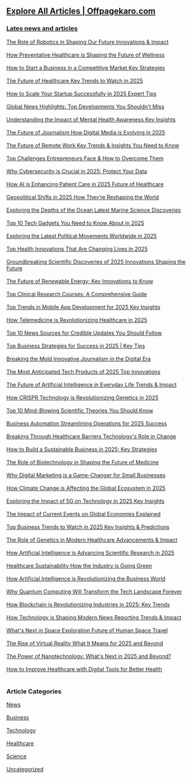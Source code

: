 
<h2><a href='https://offpagekaro.com'>Explore All Articles | Offpagekaro.com</h2><h3>Lates news and articles</a></h3><a href='https://offpagekaro.com/the-role-of-robotics-in-shaping-our-future-innovations-and-impact'>The Role of Robotics in Shaping Our Future Innovations & Impact</a><br><br><a href='https://offpagekaro.com/how-preventative-healthcare-is-shaping-the-future-of-wellness'>How Preventative Healthcare is Shaping the Future of Wellness</a><br><br><a href='https://offpagekaro.com/how-to-start-a-business-in-a-competitive-market-key-strategies'>How to Start a Business in a Competitive Market Key Strategies</a><br><br><a href='https://offpagekaro.com/the-future-of-healthcare-key-trends-to-watch-in-2025'>The Future of Healthcare Key Trends to Watch in 2025</a><br><br><a href='https://offpagekaro.com/how-to-scale-your-startup-successfully-in-2025-expert-tips'>How to Scale Your Startup Successfully in 2025 Expert Tips</a><br><br><a href='https://offpagekaro.com/global-news-highlights-top-developments-you-shouldn-t-miss'>Global News Highlights: Top Developments You Shouldn't Miss</a><br><br><a href='https://offpagekaro.com/understanding-the-impact-of-mental-health-awareness-key-insights'>Understanding the Impact of Mental Health Awareness Key Insights</a><br><br><a href='https://offpagekaro.com/the-future-of-journalism-how-digital-media-is-evolving-in-2025'>The Future of Journalism How Digital Media is Evolving in 2025</a><br><br><a href='https://offpagekaro.com/the-future-of-remote-work-key-trends-and-insights-you-need-to-know'>The Future of Remote Work Key Trends & Insights You Need to Know</a><br><br><a href='https://offpagekaro.com/top-challenges-entrepreneurs-face-and-how-to-overcome-them'>Top Challenges Entrepreneurs Face & How to Overcome Them</a><br><br><a href='https://offpagekaro.com/why-cybersecurity-is-crucial-in-2025-protect-your-data'>Why Cybersecurity is Crucial in 2025: Protect Your Data</a><br><br><a href='https://offpagekaro.com/how-ai-is-enhancing-patient-care-in-2025-future-of-healthcare'>How AI is Enhancing Patient Care in 2025 Future of Healthcare</a><br><br><a href='https://offpagekaro.com/geopolitical-shifts-in-2025-how-they-re-reshaping-the-world'>Geopolitical Shifts in 2025 How They’re Reshaping the World</a><br><br><a href='https://offpagekaro.com/exploring-the-depths-of-the-ocean-latest-marine-science-discoveries'>Exploring the Depths of the Ocean Latest Marine Science Discoveries</a><br><br><a href='https://offpagekaro.com/top-10-tech-gadgets-you-need-to-know-about-in-2025'>Top 10 Tech Gadgets You Need to Know About in 2025</a><br><br><a href='https://offpagekaro.com/exploring-the-latest-political-movements-worldwide-in-2025'>Exploring the Latest Political Movements Worldwide in 2025</a><br><br><a href='https://offpagekaro.com/top-health-innovations-that-are-changing-lives-in-2025'>Top Health Innovations That Are Changing Lives in 2025</a><br><br><a href='https://offpagekaro.com/groundbreaking-scientific-discoveries-of-2025-innovations-shaping-the-future'>Groundbreaking Scientific Discoveries of 2025 Innovations Shaping the Future</a><br><br><a href='https://offpagekaro.com/the-future-of-renewable-energy-key-innovations-to-know'>The Future of Renewable Energy: Key Innovations to Know</a><br><br><a href='https://offpagekaro.com/top-clinical-research-courses-a-comprehensive-guide'>Top Clinical Research Courses: A Comprehensive Guide</a><br><br><a href='https://offpagekaro.com/top-trends-in-mobile-app-development-for-2025-key-insights'>Top Trends in Mobile App Development for 2025 Key Insights</a><br><br><a href='https://offpagekaro.com/how-telemedicine-is-revolutionizing-healthcare-in-2025'>How Telemedicine is Revolutionizing Healthcare in 2025</a><br><br><a href='https://offpagekaro.com/top-10-news-sources-for-credible-updates-you-should-follow'>Top 10 News Sources for Credible Updates You Should Follow</a><br><br><a href='https://offpagekaro.com/top-business-strategies-for-success-in-2025-key-tips'>Top Business Strategies for Success in 2025 | Key Tips</a><br><br><a href='https://offpagekaro.com/breaking-the-mold-innovative-journalism-in-the-digital-era'>Breaking the Mold Innovative Journalism in the Digital Era</a><br><br><a href='https://offpagekaro.com/the-most-anticipated-tech-products-of-2025-top-innovations'>The Most Anticipated Tech Products of 2025 Top Innovations</a><br><br><a href='https://offpagekaro.com/the-future-of-artificial-intelligence-in-everyday-life-trends-and-impact'>The Future of Artificial Intelligence in Everyday Life Trends & Impact</a><br><br><a href='https://offpagekaro.com/how-crispr-technology-is-revolutionizing-genetics-in-2025'>How CRISPR Technology is Revolutionizing Genetics in 2025</a><br><br><a href='https://offpagekaro.com/top-10-mind-blowing-scientific-theories-you-should-know'>Top 10 Mind-Blowing Scientific Theories You Should Know</a><br><br><a href='https://offpagekaro.com/business-automation-streamlining-operations-for-2025-success'>Business Automation Streamlining Operations for 2025 Success</a><br><br><a href='https://offpagekaro.com/breaking-through-healthcare-barriers-technology-s-role-in-change'>Breaking Through Healthcare Barriers Technology's Role in Change</a><br><br><a href='https://offpagekaro.com/how-to-build-a-sustainable-business-in-2025-key-strategies'>How to Build a Sustainable Business in 2025: Key Strategies</a><br><br><a href='https://offpagekaro.com/the-role-of-biotechnology-in-shaping-the-future-of-medicine'>The Role of Biotechnology in Shaping the Future of Medicine</a><br><br><a href='https://offpagekaro.com/why-digital-marketing-is-a-game-changer-for-small-businesses'>Why Digital Marketing is a Game-Changer for Small Businesses</a><br><br><a href='https://offpagekaro.com/how-climate-change-is-affecting-the-global-ecosystem-in-2025'>How Climate Change is Affecting the Global Ecosystem in 2025</a><br><br><a href='https://offpagekaro.com/exploring-the-impact-of-5g-on-technology-in-2025-key-insights'>Exploring the Impact of 5G on Technology in 2025 Key Insights</a><br><br><a href='https://offpagekaro.com/the-impact-of-current-events-on-global-economies-explained'>The Impact of Current Events on Global Economies Explained</a><br><br><a href='https://offpagekaro.com/top-business-trends-to-watch-in-2025-key-insights-and-predictions'>Top Business Trends to Watch in 2025 Key Insights & Predictions</a><br><br><a href='https://offpagekaro.com/the-role-of-genetics-in-modern-healthcare-advancements-and-impact'>The Role of Genetics in Modern Healthcare Advancements & Impact</a><br><br><a href='https://offpagekaro.com/how-artificial-intelligence-is-advancing-scientific-research-in-2025'>How Artificial Intelligence is Advancing Scientific Research in 2025</a><br><br><a href='https://offpagekaro.com/healthcare-sustainability-how-the-industry-is-going-green'>Healthcare Sustainability How the Industry is Going Green</a><br><br><a href='https://offpagekaro.com/how-artificial-intelligence-is-revolutionizing-the-business-world'>How Artificial Intelligence is Revolutionizing the Business World</a><br><br><a href='https://offpagekaro.com/why-quantum-computing-will-transform-the-tech-landscape-forever'>Why Quantum Computing Will Transform the Tech Landscape Forever</a><br><br><a href='https://offpagekaro.com/how-blockchain-is-revolutionizing-industries-in-2025-key-trends'>How Blockchain is Revolutionizing Industries in 2025: Key Trends</a><br><br><a href='https://offpagekaro.com/how-technology-is-shaping-modern-news-reporting-trends-and-impact'>How Technology is Shaping Modern News Reporting Trends & Impact</a><br><br><a href='https://offpagekaro.com/what-s-next-in-space-exploration-future-of-human-space-travel'>What's Next in Space Exploration Future of Human Space Travel</a><br><br><a href='https://offpagekaro.com/the-rise-of-virtual-reality-what-it-means-for-2025-and-beyond'>The Rise of Virtual Reality What It Means for 2025 and Beyond</a><br><br><a href='https://offpagekaro.com/the-power-of-nanotechnology-what-s-next-in-2025-and-beyond'>The Power of Nanotechnology: What's Next in 2025 and Beyond?</a><br><br><a href='https://offpagekaro.com/how-to-improve-healthcare-with-digital-tools-for-better-health'>How to Improve Healthcare with Digital Tools for Better Health</a><br><br><h3>Article Categories</h3><a href='https://offpagekaro.com/category/news'>News</a><br><br><a href='https://offpagekaro.com/category/business'>Business</a><br><br><a href='https://offpagekaro.com/category/technology'>Technology</a><br><br><a href='https://offpagekaro.com/category/healthcare'>Healthcare</a><br><br><a href='https://offpagekaro.com/category/science'>Science</a><br><br><a href='https://offpagekaro.com/category/uncategorized'>Uncategorized</a><br><br>


